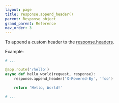 ```yaml
---
layout: page
title: response.append_header()
parent: Response object
grand_parent: Reference
nav_order: 3
---
```


To append a custom header to the [response.headers](/tremolo-docs/reference/response/headers.html).

Example:
```python
# ...

@app.route('/hello')
async def hello_world(request, response):
    response.append_header('X-Powered-By', 'foo')

    return 'Hello, World!'

# ...
```
